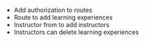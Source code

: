 * Add authorization to routes
* Route to add learning experiences
* Instructor from to add instructors
* Instructors can delete learning experiences